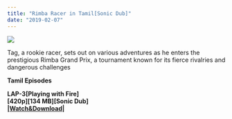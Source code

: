 ```yaml
---
title: "Rimba Racer in Tamil[Sonic Dub]"
date: "2019-02-07"
---
```


[![](https://2.bp.blogspot.com/-Vndh5kCyKTc/Wxd6GVYayvI/AAAAAAAABC4/34RJN0_2G-YD1cqpASik1DVKMMKDQYzXACLcBGAs/s320/Untitled-1.jpg)](https://2.bp.blogspot.com/-Vndh5kCyKTc/Wxd6GVYayvI/AAAAAAAABC4/34RJN0_2G-YD1cqpASik1DVKMMKDQYzXACLcBGAs/s1600/Untitled-1.jpg)

Tag, a rookie racer, sets out on various adventures as he enters the prestigious Rimba Grand Prix, a tournament known for its fierce rivalries and dangerous challenges

  

**Tamil Episodes**

  
**LAP-3\[Playing with Fire\]**  
**\[420p\]\[134 MB\]\[Sonic Dub\]**  
**|[Watch&Download](http://tctvvideo.blogspot.com/p/rimba-racer-lap-3-playing-with-fire.html)|**
